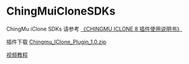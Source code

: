 # ChingMuiCloneSDKs
ChingMu iClone SDKs
请参考 [《CHINGMU ICLONE 8 插件使用说明书》](https://github.com/ChingMuVisionTech/ChingMuiCloneSDKs/blob/main/CHINGMU%20ICLONE%208%20%E6%8F%92%E4%BB%B6%E4%BD%BF%E7%94%A8%E8%AF%B4%E6%98%8E%E4%B9%A6.pdf)

插件下载  [Chingmu_IClone_Plugin_1.0.zip](https://github.com/ChingMuVisionTech/ChingMuiCloneSDKs/releases/tag/1.0)

[视频教程](https://github.com/ChingMuVisionTech/ChingMuiCloneSDKs/blob/main/chingmu_iclone_plugin.rar)

